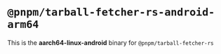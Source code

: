 # `@pnpm/tarball-fetcher-rs-android-arm64`

This is the **aarch64-linux-android** binary for `@pnpm/tarball-fetcher-rs`
